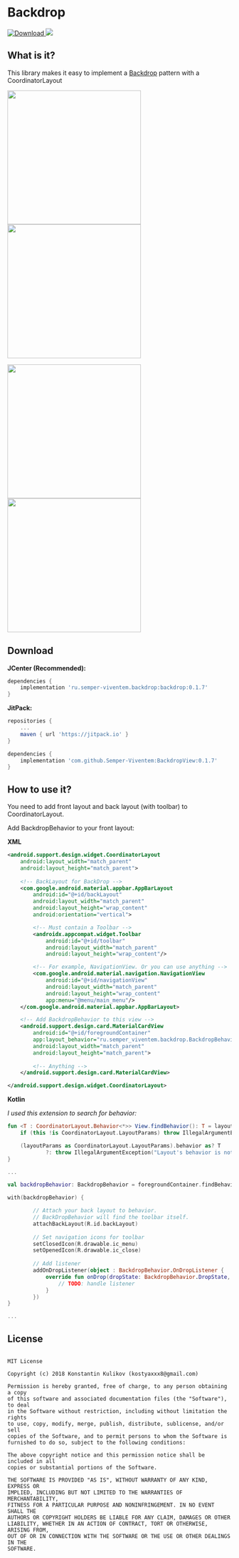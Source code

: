 # Backdrop

[ ![Download](https://api.bintray.com/packages/semper-viventem/maven/backdrop/images/download.svg) ](https://bintray.com/semper-viventem/maven/backdrop/_latestVersion)[![](https://jitpack.io/v/Semper-Viventem/BackdropView.svg)](https://jitpack.io/#Semper-Viventem/BackdropView)


## What is it?
This library makes it easy to implement a [Backdrop](https://material.io/design/components/backdrop.html) pattern with a CoordinatorLayout


<img src="/docs/images/Screenshot_20180722-000750.png" width="300">  <img src="/docs/images/Screenshot_20180722-000754.png" width="300">


<img src="/docs/images/Screenshot_20180722-000802.png" width="300">  <img src="/docs/images/Screenshot_20180722-000806.png" width="300">


## Download
**JCenter (Recommended):**
```groovy
dependencies {
    implementation 'ru.semper-viventem.backdrop:backdrop:0.1.7'
}
```

**JitPack:**
```groovy
repositories {
	...
	maven { url 'https://jitpack.io' }
}

dependencies {
    implementation 'com.github.Semper-Viventem:BackdropView:0.1.7'
}
```

## How to use it?
You need to add front layout and back layout (with toolbar) to CoordinatorLayout.

Add BackdropBehavior to your front layout:

**XML**
```xml
<android.support.design.widget.CoordinatorLayout
    android:layout_width="match_parent"
    android:layout_height="match_parent">
    
    <!-- BackLayout for BackDrop -->
    <com.google.android.material.appbar.AppBarLayout
        android:id="@+id/backLayout"
        android:layout_width="match_parent"
        android:layout_height="wrap_content"
        android:orientation="vertical">

        <!-- Must contain a Toolbar -->
        <androidx.appcompat.widget.Toolbar
            android:id="@+id/toolbar"
            android:layout_width="match_parent"
            android:layout_height="wrap_content"/>

        <!-- For example, NavigationView. Or you can use anything -->
        <com.google.android.material.navigation.NavigationView
            android:id="@+id/navigationView"
            android:layout_width="match_parent"
            android:layout_height="wrap_content"
            app:menu="@menu/main_menu"/>
    </com.google.android.material.appbar.AppBarLayout>

    <!-- Add BackdropBehavior to this view -->
    <android.support.design.card.MaterialCardView
        android:id="@+id/foregroundContainer"
        app:layout_behavior="ru.semper_viventem.backdrop.BackdropBehavior"
        android:layout_width="match_parent"
        android:layout_height="match_parent">
        
        <!-- Anything -->
    </android.support.design.card.MaterialCardView>

</android.support.design.widget.CoordinatorLayout>
```


**Kotlin**

*I used this extension to search for behavior:*
```kotlin
fun <T : CoordinatorLayout.Behavior<*>> View.findBehavior(): T = layoutParams.run {
    if (this !is CoordinatorLayout.LayoutParams) throw IllegalArgumentException("View's layout params should be CoordinatorLayout.LayoutParams")

    (layoutParams as CoordinatorLayout.LayoutParams).behavior as? T
            ?: throw IllegalArgumentException("Layout's behavior is not current behavior")
}
```

```kotlin
...

val backdropBehavior: BackdropBehavior = foregroundContainer.findBehavior() // find behavior

with(backdropBehavior) {

        // Attach your back layout to behavior.
        // BackDropBehavior will find the toolbar itself.
        attachBackLayout(R.id.backLayout)
        
        // Set navigation icons for toolbar
        setClosedIcon(R.drawable.ic_menu)
        setOpenedIcon(R.drawable.ic_close)
        
        // Add listener
        addOnDropListener(object : BackdropBehavior.OnDropListener {
            override fun onDrop(dropState: BackdropBehavior.DropState, fromUser: Boolean) {
                // TODO: handle listener            
            }
        })
}

...
```


## License

```

MIT License

Copyright (c) 2018 Konstantin Kulikov (kostyaxxx8@gmail.com)

Permission is hereby granted, free of charge, to any person obtaining a copy
of this software and associated documentation files (the "Software"), to deal
in the Software without restriction, including without limitation the rights
to use, copy, modify, merge, publish, distribute, sublicense, and/or sell
copies of the Software, and to permit persons to whom the Software is
furnished to do so, subject to the following conditions:

The above copyright notice and this permission notice shall be included in all
copies or substantial portions of the Software.

THE SOFTWARE IS PROVIDED "AS IS", WITHOUT WARRANTY OF ANY KIND, EXPRESS OR
IMPLIED, INCLUDING BUT NOT LIMITED TO THE WARRANTIES OF MERCHANTABILITY,
FITNESS FOR A PARTICULAR PURPOSE AND NONINFRINGEMENT. IN NO EVENT SHALL THE
AUTHORS OR COPYRIGHT HOLDERS BE LIABLE FOR ANY CLAIM, DAMAGES OR OTHER
LIABILITY, WHETHER IN AN ACTION OF CONTRACT, TORT OR OTHERWISE, ARISING FROM,
OUT OF OR IN CONNECTION WITH THE SOFTWARE OR THE USE OR OTHER DEALINGS IN THE
SOFTWARE.
```